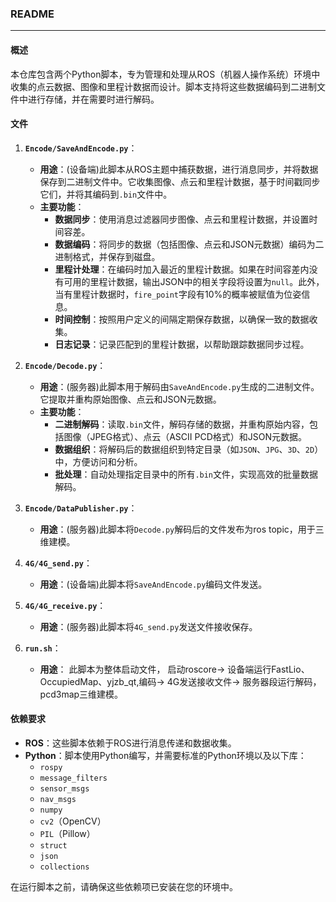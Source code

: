 ### README

---

#### 概述

本仓库包含两个Python脚本，专为管理和处理从ROS（机器人操作系统）环境中收集的点云数据、图像和里程计数据而设计。脚本支持将这些数据编码到二进制文件中进行存储，并在需要时进行解码。

#### 文件

1. **`Encode/SaveAndEncode.py`**：
    - **用途**：(设备端)此脚本从ROS主题中捕获数据，进行消息同步，并将数据保存到二进制文件中。它收集图像、点云和里程计数据，基于时间戳同步它们，并将其编码到`.bin`文件中。
    - **主要功能**：
        - **数据同步**：使用消息过滤器同步图像、点云和里程计数据，并设置时间容差。
        - **数据编码**：将同步的数据（包括图像、点云和JSON元数据）编码为二进制格式，并保存到磁盘。
        - **里程计处理**：在编码时加入最近的里程计数据。如果在时间容差内没有可用的里程计数据，输出JSON中的相关字段将设置为`null`。此外，当有里程计数据时，`fire_point`字段有10%的概率被赋值为位姿信息。
        - **时间控制**：按照用户定义的间隔定期保存数据，以确保一致的数据收集。
        - **日志记录**：记录匹配到的里程计数据，以帮助跟踪数据同步过程。

2. **`Encode/Decode.py`**：
    - **用途**：(服务器)此脚本用于解码由`SaveAndEncode.py`生成的二进制文件。它提取并重构原始图像、点云和JSON元数据。
    - **主要功能**：
        - **二进制解码**：读取`.bin`文件，解码存储的数据，并重构原始内容，包括图像（JPEG格式）、点云（ASCII PCD格式）和JSON元数据。
        - **数据组织**：将解码后的数据组织到特定目录（如`JSON`、`JPG`、`3D`、`2D`）中，方便访问和分析。
        - **批处理**：自动处理指定目录中的所有`.bin`文件，实现高效的批量数据解码。

3. **`Encode/DataPublisher.py`**：
    - **用途**：(服务器)此脚本将`Decode.py`解码后的文件发布为ros topic，用于三维建模。

4. **`4G/4G_send.py`**：
    - **用途**：(设备端)此脚本将`SaveAndEncode.py`编码文件发送。

5. **`4G/4G_receive.py`**：
    - **用途**：(服务器)此脚本将`4G_send.py`发送文件接收保存。

6. **`run.sh`**：
    - **用途**： 此脚本为整体启动文件，
                启动roscore->
                设备端运行FastLio、OccupiedMap、yjzb_qt,编码->
                4G发送接收文件->
                服务器段运行解码，pcd3map三维建模。

#### 依赖要求

- **ROS**：这些脚本依赖于ROS进行消息传递和数据收集。
- **Python**：脚本使用Python编写，并需要标准的Python环境以及以下库：
    - `rospy`
    - `message_filters`
    - `sensor_msgs`
    - `nav_msgs`
    - `numpy`
    - `cv2`（OpenCV）
    - `PIL`（Pillow）
    - `struct`
    - `json`
    - `collections`

在运行脚本之前，请确保这些依赖项已安装在您的环境中。


